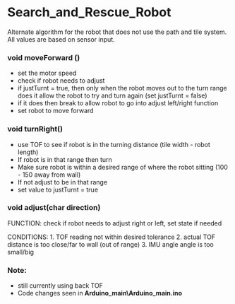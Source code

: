 # Search_and_Rescue_Robot

Alternate algorithm for the robot that does not use the path and tile system. All values are based on sensor input.

### void moveForward ()
- set the motor speed
- check if robot needs to adjust
- if justTurnt = true, then only when the robot moves out to the turn range does it allow the robot to try and turn again (set justTurnt = false)
- if it does then break to allow robot to go into adjust left/right function
- set robot to move forward

### void turnRight()
- use TOF to see if robot is in the turning distance (tile width - robot length)
- If robot is in that range then turn
- Make sure robot is within a desired range of where the robot sitting (100 - 150 away from wall)
- If not adjust to be in that range
- set value to justTurnt = true

### void adjust(char direction) 
FUNCTION: check if robot needs to adjust right or left, set state if needed

CONDITIONS: 
    1. TOF reading not within desired tolerance
    2. actual TOF distance is too close/far to wall (out of range)
    3. IMU angle angle is too small/big

### Note: 
- still currently using back TOF
- Code changes seen in **Arduino_main\Arduino_main.ino**
